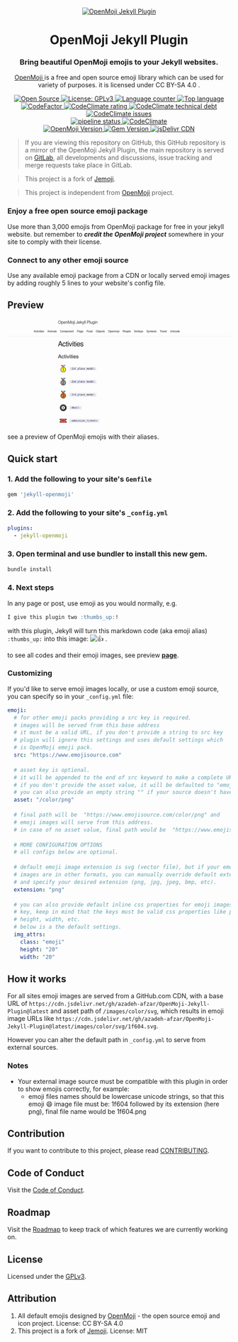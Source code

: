 <p align="center">
  <br>
  <a href="#">
    <img src="logo.svg" width="100" alt="OpenMoji Jekyll Plugin"/>
  </a>
</p>

<h1 align="center">OpenMoji Jekyll Plugin</h1>
<h3 align="center">Bring beautiful OpenMoji emojis to your Jekyll websites.</h3>
<p align="center">
    <a href="https://openmoji.org">
        OpenMoji
    </a> 
    is a free and open source emoji library which can be used
    for variety of purposes. it is licensed under CC BY-SA 4.0 .
</p>

<p align="center">
  <a title="Open Source" href="https://opensource.com/resources/what-open-source" target="_blank">
    <img src="https://img.shields.io/badge/Open%20Source-Forever-brightgreen?logo=open-source-initiative&style=flat-square" alt="Open Source">
  </a>
  <a title="License: GPLv3" href="https://www.opensource.org/licenses/GPL-3.0" target="_blank">
    <img src="https://img.shields.io/github/license/azadeh-afzar/OpenMoji-Jekyll-Plugin?logo=gnu&style=flat-square" alt="License: GPLv3">
  </a>
  <a title="Language counter" href="#" target="_blank">
    <img src="https://img.shields.io/github/languages/count/azadeh-afzar/OpenMoji-Jekyll-Plugin?logo=gitlab&style=flat-square" alt="Language counter">
  </a>
  <a title="Top language" href="#" target="_blank">
    <img src="https://img.shields.io/github/languages/top/azadeh-afzar/OpenMoji-Jekyll-Plugin?logo=gitlab&style=flat-square" alt="Top language">
  </a>
  
  <br>
  
  <a title="Code Quality: Codefactor.io" href="https://www.codefactor.io/repository/github/azadeh-afzar/openMoji-jekyll-plugin" target="_blank">
    <img src="https://www.codefactor.io/repository/github/azadeh-afzar/openMoji-jekyll-plugin/badge?style=flat-square" alt="CodeFactor"/>
  </a>
  <a title="Code Quality: CodeClimate.com" href="https://codeclimate.com/github/azadeh-afzar/OpenMoji-Jekyll-Plugin/maintainability" target="_blank">
    <img src="https://img.shields.io/codeclimate/maintainability/azadeh-afzar/OpenMoji-Jekyll-Plugin?logo=code-climate&style=flat-square" alt="CodeClimate rating"/>
  </a>
  <a title="Code Technical Debt: CodeClimate.com" href="https://codeclimate.com/github/azadeh-afzar/OpenMoji-Jekyll-Plugin/maintainability" target="_blank">
    <img src="https://img.shields.io/codeclimate/tech-debt/azadeh-afzar/OpenMoji-Jekyll-Plugin?logo=code-climate&style=flat-square" alt="CodeClimate technical debt"/>
  </a>
  <a title="Code Issues: CodeClimate.com" href="https://codeclimate.com/github/azadeh-afzar/OpenMoji-Jekyll-Plugin/maintainability" target="_blank">
    <img src="https://img.shields.io/codeclimate/issues/azadeh-afzar/OpenMoji-Jekyll-Plugin?logo=code-climate&style=flat-square" alt="CodeClimate issues"/>
  </a>
  
  <br>

  <a title="GitLab: pipeline status" href="https://gitlab.com/Azadeh-Afzar/Web-Development/OpenMoji-Jekyll-Plugin/commits/master" target="_blank">
    <img src="https://img.shields.io/gitlab/pipeline/Web-Development/OpenMoji-Jekyll-Plugin?gitlab_url=https%3A%2F%2Fgitlab.com%2FAzadeh-Afzar&logo=gitlab&style=flat-square"  alt="pipeline status" />
  </a>
  <a title="Test Coverage: CodeClimate.com" href="https://codeclimate.com/github/azadeh-afzar/OpenMoji-Jekyll-Plugin" target="_blank">
    <img src="https://img.shields.io/codeclimate/coverage/azadeh-afzar/OpenMoji-Jekyll-Plugin?logo=code-climate&style=flat-square" alt="CodeClimate"/>
  </a>
  
  <br>

  <a title="OpenMoji Version" href="https://github.com/hfg-gmuend/openmoji/releases">
    <img src="https://img.shields.io/static/v1?label=OpenMoji&message=v13.1.0&logo=github&color=red&style=flat-square" alt="OpenMoji Version">
  </a>
  <a title="Gem Version" href="https://rubygems.org/gems/jekyll-openmoji">
    <img src="https://img.shields.io/gem/v/jekyll-openmoji?color=red&label=Jekyll%20OpenMoji&logo=rubygems&style=flat-square" alt="Gem Version">
  </a>
  <a title="jsDelivr CDN" href="https://www.jsdelivr.com/package/gh/azadeh-afzar/OpenMoji-Jekyll-Plugin">
    <img src="https://data.jsdelivr.com/v1/package/gh/azadeh-afzar/OpenMoji-Jekyll-Plugin/badge" alt="jsDelivr CDN">
  </a>
</p>

> If you are viewing this repository on GitHub, this GitHub repository is a mirror of the OpenMoji Jekyll Plugin,
> the main repository is served on 
><a href="https://gitlab.com/Azadeh-Afzar/Web-Development/OpenMoji-Jekyll-Plugin">GitLab</a>, all developments and
>discussions, issue tracking and merge requests take place in GitLab.  

> This project is a fork of <a href="https://github.com/jekyll/jemoji">Jemoji</a>. 

> This project is independent from <a href="https://openmoji.org">OpenMoji</a> project.

### Enjoy a free open source emoji package
Use more than 3,000 emojis from OpenMoji package for free in your jekyll website.
but remember to ***credit the OpenMoji project*** somewhere in your site to comply with
their license.

### Connect to any other emoji source
Use any available emoji package from a CDN or locally served emoji images by adding
roughly 5 lines to your website's config file.

## Preview

[![screenshot of OpenMoji Emoji preview blog](/pages_preview.webp)](preview)

see a preview of OpenMoji emojis with their aliases.

## Quick start

### 1. Add the following to your site's `Gemfile`

```ruby
gem 'jekyll-openmoji'
```

### 2. Add the following to your site's `_config.yml`

```yaml
plugins:
  - jekyll-openmoji
```

### 3. Open terminal and use bundler to install this new gem.

```bash
bundle install
```

### 4. Next steps

In any page or post, use emoji as you would normally, e.g.

```markdown
I give this plugin two :thumbs_up:!
```

with this plugin, Jekyll will turn this markdown code (aka emoji alias) `:thumbs_up:` into this image:
<img class="emoji" title="thumbs_up" alt="👍️" src="https://cdn.jsdelivr.net/gh/azadeh-afzar/OpenMoji-Jekyll-Plugin@latest/images/color/svg/1f44d-fe0f.svg" width="30em" height="30em" margin="0.5em"> .

to see all codes and their emoji images, see preview [**page**][preview].

### Customizing

If you'd like to serve emoji images locally, or use a custom emoji source,
you can specify so in your `_config.yml` file:

```yaml
emoji:
  # for other emoji packs providing a src key is required.
  # images will be served from this base address
  # it must be a valid URL, if you don't provide a string to src key
  # plugin will ignore this settings and uses default settings which
  # is OpenMoji emoji pack.
  src: "https://www.emojisource.com"

  # asset key is optional.
  # it will be appended to the end of src keyword to make a complete URL,
  # if you don't provide the asset value, it will be defaulted to "emoji".
  # you can also provide an empty string "" if your source doesn't have any asset path.
  asset: "/color/png"

  # final path will be  "https://www.emojisource.com/color/png" and
  # emoji images will serve from this address.
  # in case of no asset value, final path would be  "https://www.emojisource.com/color/svg/emoji"

  # MORE CONFIGURATION OPTIONS
  # all configs below are optional.

  # default emoji image extension is svg (vector file), but if your emoji source
  # images are in other formats, you can manually override default extension by using below key
  # and specify your desired extension (png, jpg, jpeg, bmp, etc).
  extension: "png"

  # you can also provide default inline css properties for emoji images with img_attrs
  # key, keep in mind that the keys must be valid css properties like padding, margin
  # height, width, etc.
  # below is a the default settings.
  img_attrs:
    class: "emoji"
    height: "20"
    width: "20"
```

## How it works

For all sites emoji images are served from a GitHub.com CDN, with a
base URL of `https://cdn.jsdelivr.net/gh/azadeh-afzar/OpenMoji-Jekyll-Plugin@latest` and
asset path of `/images/color/svg`, which results in emoji image URLs like
`https://cdn.jsdelivr.net/gh/azadeh-afzar/OpenMoji-Jekyll-Plugin@latest/images/color/svg/1f604.svg`.

However you can alter the default path in `_config.yml` to serve from external sources.

### Notes

* Your external image source must be compatible with this plugin in order to show emojis correctly, 
for example: 
  * emoji files names should be lowercase unicode strings, so that this
emoji 😄 image file must be: 1f604 followed by its extension (here png), final file name would be 1f604.png

## Contribution

If you want to contribute to this project, please read [CONTRIBUTING](CONTRIBUTING.md).

## Code of Conduct

Visit the [Code of Conduct](CODE_OF_CONDUCT.md).

## Roadmap

Visit the [Roadmap](ROADMAP.md) to keep track of which features we are currently
working on.

## License

Licensed under the [GPLv3](LICENSE).

## Attribution
1. All default emojis designed by [OpenMoji](https://openmoji.org) - the open source
emoji and icon project. License: CC BY-SA 4.0
2. This project is a fork of [Jemoji](https://github.com/jekyll/jemoji). License: MIT

[preview]: https://azadeh-afzar.gitlab.io/Web-Development/OpenMoji-Jekyll-Plugin

